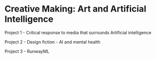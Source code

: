 # Creative Making: Art and Artificial Intelligence

<p> Project 1 - Critical response to media that surrounds Artificial intelligence </p>

<p> Project 2 - Design fiction - AI and mental health </p>

<p> Project 3 - RunwayML </p>
